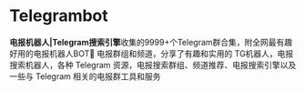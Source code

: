 # Telegrambot
<strong>电报机器人|Telegram搜索引擎</strong>收集的9999+个Telegram群合集，附全网最有趣好用的电报机器人BOT🤖 电报群组和频道，分享了有趣和实用的 TG机器人，电报搜索机器人，各种 Telegram 资源，电报搜索群组、频道推荐、电报搜索引擎以及一些与 Telegram 相关的电报群工具和服务

